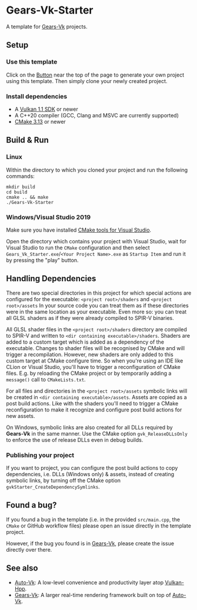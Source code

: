 # Gears-Vk-Starter
A template for [Gears-Vk](https://github.com/cg-tuwien/Gears-Vk) projects.

## Setup

### Use this template
Click on the [Button](https://github.com/lHerzberger/Gears-Vk-Starter/generate) near the top of the page to generate your own project using this template.
Then simply clone your newly created project.

### Install dependencies
* A [Vulkan 1.1 SDK](https://vulkan.lunarg.com/sdk/home) or newer
* A C++20 compiler (GCC, Clang and MSVC are currently supported)
* [CMake 3.13](https://cmake.org/) or newer

## Build & Run

### Linux
Within the directory to which you cloned your project and run the following commands:
```
mkdir build
cd build
cmake .. && make
./Gears-Vk-Starter
```

### Windows/Visual Studio 2019
Make sure you have installed [CMake tools for Visual Studio](https://docs.microsoft.com/en-us/cpp/build/cmake-projects-in-visual-studio?view=msvc-160#installation).

Open the directory which contains your project with Visual Studio, wait for Visual Studio to run the `CMake` configuration and then select `Gears_Vk_Starter.exe`/`<Your Project Name>.exe` as `Startup Item` and run it by pressing the "play" button.

## Handling Dependencies
There are two special directories in this project for which special actions are configured for the executable: `<project root>/shaders` and `<project root>/assets`
In your source code you can treat them as if these directories were in the same location as your executable.
Even more so: you can treat all GLSL shaders as if they were already compiled to SPIR-V binaries.

All GLSL shader files in the `<project root>/shaders` directory are compiled to SPIR-V and written to `<dir containing executable>/shaders`.
Shaders are added to a custom target which is added as a dependency of the executable. Changes to shader files will be recognised by CMake and will trigger a recompilation.
However, new shaders are only added to this custom target at CMake configure time. So when you're using an IDE like CLion or Visual Studio, you'll have to trigger a reconfiguration of CMake files.
E.g. by reloading the CMake project or by temporarily adding a `message()` call to `CMakeLists.txt`.

For all files and directories in the `<project root>/assets` symbolic links will be created in `<dir containing executable>/assets`.
Assets are copied as a post build actions. Like with the shaders you'll need to trigger a CMake reconfiguration to make it recognize and configure post build actions for new assets.

On Windows, symbolic links are also created for all DLLs required by **Gears-Vk** in the same manner.
Use the CMake option `gvk_ReleaseDLLsOnly` to enforce the use of release DLLs even in debug builds.

### Publishing your project
If you want to project, you can configure the post build actions to copy dependencies, i.e. DLLs (Windows only) & assets, instead of creating symbolic links, by turning off the CMake option `gvkStarter_CreateDependencySymlinks`.

## Found a bug?
If you found a bug in the template (i.e. in the provided `src/main.cpp`, the `CMake` or GitHub workflow files) please open an issue directly in the template project.

However, if the bug you found is in [Gears-Vk](https://github.com/cg-tuwien/Gears-Vk), please create the issue directly over there.

## See also
* [Auto-Vk](https://github.com/cg-tuwien/Auto-Vk): A low-level convenience and productivity layer atop [Vulkan-Hpp](https://github.com/KhronosGroup/Vulkan-Hpp).
* [Gears-Vk](https://github.com/cg-tuwien/Gears-Vk): A larger real-time rendering framework built on top of [Auto-Vk](https://github.com/cg-tuwien/Auto-Vk).

